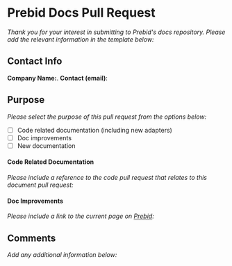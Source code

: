 <h1>Prebid Docs Pull Request</h1>

*Thank you for your interest in submitting to Prebid's docs repository. Please add the relevant information in the template below:*

<h2>Contact Info</h2>

**Company Name:**. 
**Contact (email)**:


<h2>Purpose</h2>

*Please select the purpose of this pull request from the options below:*

- [ ] Code related documentation (including new adapters)
- [ ] Doc improvements
- [ ] New documentation 

<h4>Code Related Documentation</h4>

*Please include a reference to the code pull request that relates to this document pull request:*

<h4>Doc Improvements</h4>

*Please include a link to the current page on [Prebid](docs.prebid.org):*


<h2>Comments</h2>

*Add any additional information below:*
